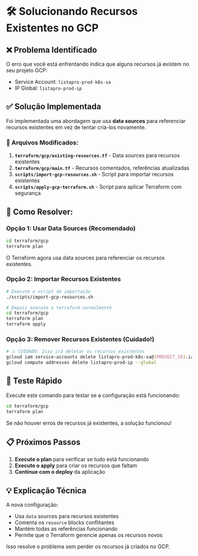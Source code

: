 # 🛠️ Solucionando Recursos Existentes no GCP

## ❌ Problema Identificado

O erro que você está enfrentando indica que alguns recursos já existem no seu projeto GCP:
- Service Account: `listapro-prod-k8s-sa`
- IP Global: `listapro-prod-ip`

## ✅ Solução Implementada

Foi implementada uma abordagem que usa **data sources** para referenciar recursos existentes em vez de tentar criá-los novamente.

### 📂 Arquivos Modificados:

1. **`terraform/gcp/existing-resources.tf`** - Data sources para recursos existentes
2. **`terraform/gcp/main.tf`** - Recursos comentados, referências atualizadas
3. **`scripts/import-gcp-resources.sh`** - Script para importar recursos existentes
4. **`scripts/apply-gcp-terraform.sh`** - Script para aplicar Terraform com segurança

## 🚀 Como Resolver:

### Opção 1: Usar Data Sources (Recomendado)
```bash
cd terraform/gcp
terraform plan
```

O Terraform agora usa data sources para referenciar os recursos existentes.

### Opção 2: Importar Recursos Existentes
```bash
# Execute o script de importação
./scripts/import-gcp-resources.sh

# Depois execute o terraform normalmente
cd terraform/gcp
terraform plan
terraform apply
```

### Opção 3: Remover Recursos Existentes (Cuidado!)
```bash
# ⚠️ CUIDADO: Isso irá deletar os recursos existentes
gcloud iam service-accounts delete listapro-prod-k8s-sa@[PROJECT_ID].iam.gserviceaccount.com
gcloud compute addresses delete listapro-prod-ip --global
```

## 🔧 Teste Rápido

Execute este comando para testar se a configuração está funcionando:

```bash
cd terraform/gcp
terraform plan
```

Se não houver erros de recursos já existentes, a solução funcionou!

## 📋 Próximos Passos

1. **Execute o plan** para verificar se tudo está funcionando
2. **Execute o apply** para criar os recursos que faltam
3. **Continue com o deploy** da aplicação

## 💡 Explicação Técnica

A nova configuração:
- Usa `data` sources para recursos existentes
- Comenta os `resource` blocks conflitantes
- Mantém todas as referências funcionando
- Permite que o Terraform gerencie apenas os recursos novos

Isso resolve o problema sem perder os recursos já criados no GCP.
